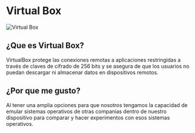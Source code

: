 # Virtual Box
![Virtual Box](https://1000marcas.net/wp-content/uploads/2021/06/VirtualBox-Logo.png)
## **¿Que es Virtual Box?**
VirtualBox protege las conexiones remotas a aplicaciones restringidas a través de claves de cifrado de 256 bits y se asegura de que los usuarios no puedan descargar ni almacenar datos en dispositivos remotos.

## **¿Por que me gusto?**
Al tener una amplia opciones para que nosotros tengamos la capacidad de emular sistemas operativos de otras companias dentro de nuestro dispositivo para comparar y hacer experimentos con esos sistemas operativos.